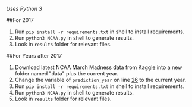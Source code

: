 _Uses Python 3_

##For 2017

1. Run `pip install -r requirements.txt` in shell to install requirements.
2. Run `python3 NCAA.py` in shell to generate results.
3. Look in `results` folder for relevant files.

##For Years after 2017

1. Download latest NCAA March Madness data from [Kaggle](https://kaggle.com/c/march-machine-learning-mania-2018/data) into a new folder named "data" plus the current year.
2. Change the variable of `prediction_year` on line [26](https://github.com/spencerthayer/NCAA-Predictions/blob/master/NCAA.py#L26) to the current year.
3. Run `pip install -r requirements.txt` in shell to install requirements.
4. Run `python3 NCAA.py` in shell to generate results.
5. Look in `results` folder for relevant files.
